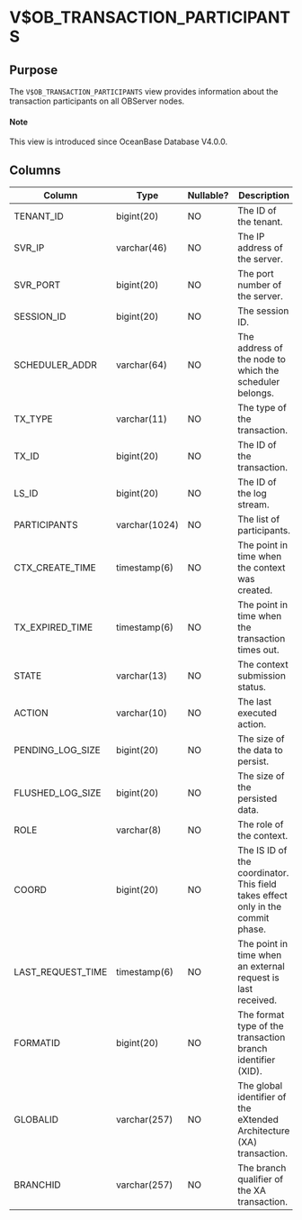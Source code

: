 # V$OB_TRANSACTION_PARTICIPANTS

## Purpose

The `V$OB_TRANSACTION_PARTICIPANTS` view provides information about the transaction participants on all OBServer nodes.

<main id="notice" type='explain'>
  <h4>Note</h4>
  <p>This view is introduced since OceanBase Database V4.0.0. </p>
</main>

## Columns

| Column | Type | Nullable? | Description |
|------------------|---------------|------------|-----------|
| TENANT_ID | bigint(20) | NO | The ID of the tenant. |
| SVR_IP | varchar(46) | NO | The IP address of the server. |
| SVR_PORT | bigint(20) | NO | The port number of the server. |
| SESSION_ID | bigint(20) | NO | The session ID. |
| SCHEDULER_ADDR | varchar(64) | NO | The address of the node to which the scheduler belongs. |
| TX_TYPE | varchar(11) | NO | The type of the transaction. |
| TX_ID | bigint(20) | NO | The ID of the transaction. |
| LS_ID | bigint(20) | NO | The ID of the log stream. |
| PARTICIPANTS | varchar(1024) | NO | The list of participants. |
| CTX_CREATE_TIME | timestamp(6) | NO | The point in time when the context was created. |
| TX_EXPIRED_TIME | timestamp(6) | NO | The point in time when the transaction times out. |
| STATE | varchar(13) | NO | The context submission status. |
| ACTION | varchar(10) | NO | The last executed action. |
| PENDING_LOG_SIZE | bigint(20) | NO | The size of the data to persist. |
| FLUSHED_LOG_SIZE | bigint(20) | NO | The size of the persisted data. |
| ROLE | varchar(8) | NO | The role of the context. |
| COORD | bigint(20) | NO | The IS ID of the coordinator. This field takes effect only in the commit phase. |
| LAST_REQUEST_TIME | timestamp(6) | NO | The point in time when an external request is last received. |
| FORMATID | bigint(20) | NO | The format type of the transaction branch identifier (XID). |
| GLOBALID | varchar(257) | NO | The global identifier of the eXtended Architecture (XA) transaction. |
| BRANCHID | varchar(257) | NO | The branch qualifier of the XA transaction. |
